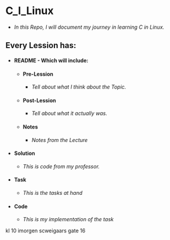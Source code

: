 # C_I_Linux
* *In this Repo, I will document my journey in learning C in Linux.*

## Every Lession has:
* #### README - Which will include:
    * #### Pre-Lession
        * *Tell about what I think about the Topic.*
    * #### Post-Lession
        * *Tell about what it actually was.*
    * #### Notes
        * *Notes from the Lecture*

* #### Solution
    * *This is code from my professor.*
* #### Task
    * *This is the tasks at hand*
* #### Code
    * *This is my implementation of the task*

kl 10 imorgen
scweigaars gate 16